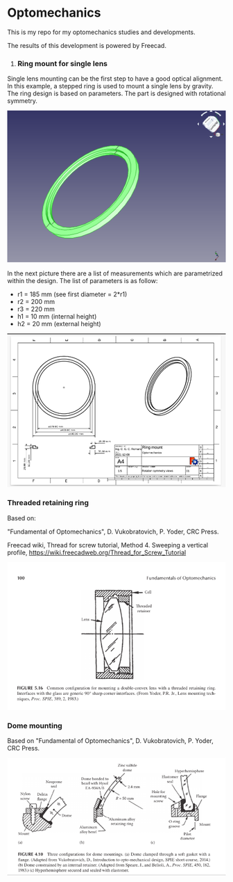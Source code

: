 # Optomechanics
This is my repo for my optomechanics studies and developments.

The results of this development is powered by Freecad.



1. ### Ring mount for single lens

Single lens mounting can be the first step to have a good optical alignment. In this example, a stepped ring is used to mount a single lens by gravity. The ring design is based on parameters. The part is designed with rotational symmetry.



![](Pics/ring_lens_mount_3D.png)

In the next picture there are a list of measurements which are parametrized within the design. The list of parameters is as follow:

* r1 = 185 mm (see first diameter = 2*r1)
* r2 = 200 mm
* r3 = 220 mm
* h1 = 10 mm (internal height)
* h2 = 20 mm (external height)

![](Pics/ring_lens_mount_views.png)



### Threaded retaining ring

Based on:

 "Fundamental of Optomechanics", D. Vukobratovich, P. Yoder, CRC Press.

Freecad wiki, Thread for screw tutorial, Method 4. Sweeping a vertical profile, https://wiki.freecadweb.org/Thread_for_Screw_Tutorial





![](Pics/threaded_retaining_ring.png)

### Dome mounting

Based on "Fundamental of Optomechanics", D. Vukobratovich, P. Yoder, CRC Press.

![](Pics/dome_mounting.png)


